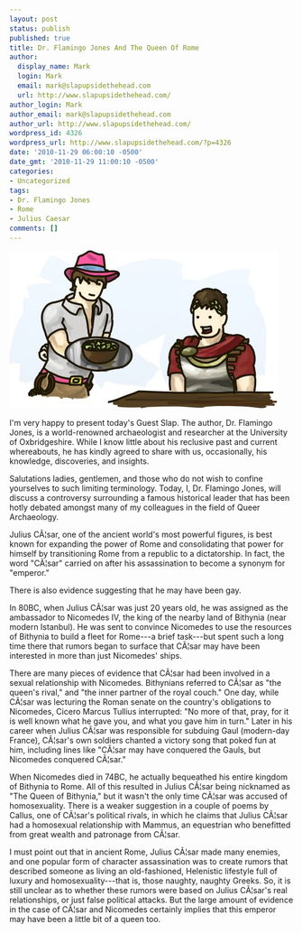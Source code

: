 ```yaml
---
layout: post
status: publish
published: true
title: Dr. Flamingo Jones And The Queen Of Rome
author:
  display_name: Mark
  login: Mark
  email: mark@slapupsidethehead.com
  url: http://www.slapupsidethehead.com/
author_login: Mark
author_email: mark@slapupsidethehead.com
author_url: http://www.slapupsidethehead.com/
wordpress_id: 4326
wordpress_url: http://www.slapupsidethehead.com/?p=4326
date: '2010-11-29 06:00:10 -0500'
date_gmt: '2010-11-29 11:00:10 -0500'
categories:
- Uncategorized
tags:
- Dr. Flamingo Jones
- Rome
- Julius Caesar
comments: []
---
```

![Dr. Flamingo Jones serves Julias Caesar a salad.](/wp-content/media/2010/11/caesar-salad.jpg "What do you call this wonderful salad?")

I'm very happy to present today's Guest Slap. The author, Dr. Flamingo Jones, is a world-renowned archaeologist and researcher at the University of Oxbridgeshire. While I know little about his reclusive past and current whereabouts, he has kindly agreed to share with us, occasionally, his knowledge, discoveries, and insights.

Salutations ladies, gentlemen, and those who do not wish to confine yourselves to such limiting terminology. Today, I, Dr. Flamingo Jones, will discuss a controversy surrounding a famous historical leader that has been hotly debated amongst many of my colleagues in the field of Queer Archaeology.

Julius CÃ¦sar, one of the ancient world's most powerful figures, is best known for expanding the power of Rome and consolidating that power for himself by transitioning Rome from a republic to a dictatorship. In fact, the word "CÃ¦sar" carried on after his assassination to become a synonym for "emperor."

There is also evidence suggesting that he may have been gay.

In 80BC, when Julius CÃ¦sar was just 20 years old, he was assigned as the ambassador to Nicomedes IV, the king of the nearby land of Bithynia (near modern Istanbul). He was sent to convince Nicomedes to use the resources of Bithynia to build a fleet for Rome---a brief task---but spent such a long time there that rumors began to surface that CÃ¦sar may have been interested in more than just Nicomedes' ships.

There are many pieces of evidence that CÃ¦sar had been involved in a sexual relationship with Nicomedes. Bithynians referred to CÃ¦sar as "the queen's rival," and "the inner partner of the royal couch." One day, while CÃ¦sar was lecturing the Roman senate on the country's obligations to Nicomedes, Cicero Marcus Tullius interrupted: "No more of that, pray, for it is well known what he gave you, and what you gave him in turn." Later in his career when Julius CÃ¦sar was responsible for subduing Gaul (modern-day France), CÃ¦sar's own soldiers chanted a victory song that poked fun at him, including lines like "CÃ¦sar may have conquered the Gauls, but Nicomedes conquered CÃ¦sar."

When Nicomedes died in 74BC, he actually bequeathed his entire kingdom of Bithynia to Rome. All of this resulted in Julius CÃ¦sar being nicknamed as "The Queen of Bithynia," but it wasn't the only time CÃ¦sar was accused of homosexuality. There is a weaker suggestion in a couple of poems by Callus, one of CÃ¦sar's political rivals, in which he claims that Julius CÃ¦sar had a homosexual relationship with Mammus, an equestrian who benefitted from great wealth and patronage from CÃ¦sar.

I must point out that in ancient Rome, Julius CÃ¦sar made many enemies, and one popular form of character assassination was to create rumors that described someone as living an old-fashioned, Helenistic lifestyle full of luxury and homosexuality---that is, those naughty, naughty Greeks. So, it is still unclear as to whether these rumors were based on Julius CÃ¦sar's real relationships, or just false political attacks. But the large amount of evidence in the case of CÃ¦sar and Nicomedes certainly implies that this emperor may have been a little bit of a queen too.

